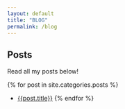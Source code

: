 ```yaml
---
layout: default
title: "BLOG"
permalink: /blog
---
```


## Posts
Read all my posts below!


{% for post in site.categories.posts %}
  - [{{post.title}}]({{post.url}})
{% endfor %}

